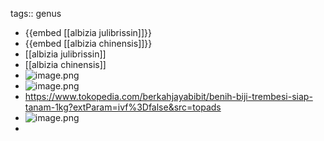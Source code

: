 tags:: genus

- {{embed [[albizia julibrissin]]}}
- {{embed [[albizia chinensis]]}}
- [[albizia julibrissin]]
- [[albizia chinensis]]
- ![image.png](../assets/image_1714065953303_0.png)
- ![image.png](../assets/image_1713591863582_0.png)
- https://www.tokopedia.com/berkahjayabibit/benih-biji-trembesi-siap-tanam-1kg?extParam=ivf%3Dfalse&src=topads
- ![image.png](../assets/image_1713591952627_0.png)
-